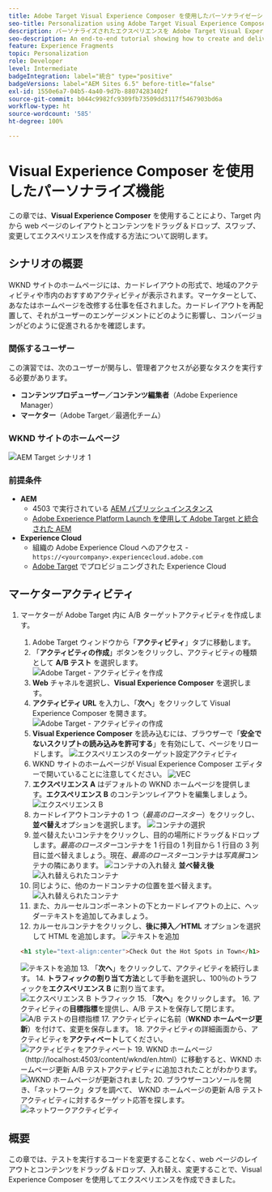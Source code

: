 ```yaml
---
title: Adobe Target Visual Experience Composer を使用したパーソナライゼーション
seo-title: Personalization using Adobe Target Visual Experience Composer (VEC)
description: パーソナライズされたエクスペリエンスを Adobe Target Visual Experience Composer（VEC）で作成して配信する方法を示す、エンドツーエンドのチュートリアルです。
seo-description: An end-to-end tutorial showing how to create and deliver personalized experience using Adobe Target Visual Experience Composer (VEC).
feature: Experience Fragments
topic: Personalization
role: Developer
level: Intermediate
badgeIntegration: label="統合" type="positive"
badgeVersions: label="AEM Sites 6.5" before-title="false"
exl-id: 1550e6a7-04b5-4a40-9d7b-88074283402f
source-git-commit: b044c9982fc9309fb73509dd3117f5467903bd6a
workflow-type: ht
source-wordcount: '585'
ht-degree: 100%

---
```


# Visual Experience Composer を使用したパーソナライズ機能

この章では、**Visual Experience Composer** を使用することにより、Target 内から web ページのレイアウトとコンテンツをドラッグ＆ドロップ、スワップ、変更してエクスペリエンスを作成する方法について説明します。

## シナリオの概要

WKND サイトのホームページには、カードレイアウトの形式で、地域のアクティビティや市内のおすすめアクティビティが表示されます。マーケターとして、あなたはホームページを改修する仕事を任されました。カードレイアウトを再配置して、それがユーザーのエンゲージメントにどのように影響し、コンバージョンがどのように促進されるかを確認します。

### 関係するユーザー

この演習では、次のユーザーが関与し、管理者アクセスが必要なタスクを実行する必要があります。

* **コンテンツプロデューザー／コンテンツ編集者**（Adobe Experience Manager）
* **マーケター**（Adobe Target／最適化チーム）

### WKND サイトのホームページ

![AEM Target シナリオ 1](assets/personalization-use-case-3/aem-target-use-case-3.png)

### 前提条件

* **AEM**
   * 4503 で実行されている [AEM パブリッシュインスタンス](./implementation.md#getting-aem)
   * [Adobe Experience Platform Launch を使用して Adobe Target と統合された AEM](./using-launch-adobe-io.md#aem-target-using-launch-by-adobe)
* **Experience Cloud**
   * 組織の Adobe Experience Cloud へのアクセス - `https://<yourcompany>.experiencecloud.adobe.com`
   * [Adobe Target](https://experiencecloud.adobe.com) でプロビジョニングされた Experience Cloud

## マーケターアクティビティ

1. マーケターが Adobe Target 内に A/B ターゲットアクティビティを作成します。
   1. Adobe Target ウィンドウから「**アクティビティ**」タブに移動します。
   2. 「**アクティビティの作成**」ボタンをクリックし、アクティビティの種類として **A/B テスト** を選択します。
      ![Adobe Target - アクティビティを作成](assets/personalization-use-case-2/create-ab-activity.png)
   3. **Web** チャネルを選択し、**Visual Experience Composer** を選択します。
   4. **アクティビティ URL** を入力し、「**次へ**」をクリックして Visual Experience Composer を開きます。
      ![Adobe Target - アクティビティの作成](assets/personalization-use-case-2/create-activity-ab-name.png)
   5. **Visual Experience Composer** を読み込むには、ブラウザーで「**安全でないスクリプトの読み込みを許可する**」を有効にして、ページをリロードします。
      ![エクスペリエンスのターゲット設定アクティビティ](assets/personalization-use-case-1/load-unsafe-scripts.png)
   6. WKND サイトのホームページが Visual Experience Composer エディターで開いていることに注意してください。
      ![VEC](assets/personalization-use-case-2/vec.png)
   7. **エクスペリエンス A** はデフォルトの WKND ホームページを提供します。**エクスペリエンス B** のコンテンツレイアウトを編集しましょう。
      ![エクスペリエンス B](assets/personalization-use-case-3/use-case3-experience-b.png)
   8. カードレイアウトコンテナの 1 つ（*最高のロースター*）をクリックし、**並べ替え**オプションを選択します。
      ![コンテナの選択](assets/personalization-use-case-3/container-selection.png)
   9. 並べ替えたいコンテナをクリックし、目的の場所にドラッグ＆ドロップします。*最高のロースター*&#x200B;コンテナを 1 行目の 1 列目から 1 行目の 3 列目に並べ替えましょう。現在、*最高のロースター*&#x200B;コンテナは&#x200B;*写真展*コンテナの隣にあります。
      ![コンテナの入れ替え](assets/personalization-use-case-3/container-swap.png)
      **並べ替え後**
      ![入れ替えられたコンテナ](assets/personalization-use-case-3/after-swap-1-3.png)
   10. 同じように、他のカードコンテナの位置を並べ替えます。
      ![入れ替えられたコンテナ](assets/personalization-use-case-3/after-swap-all.png)
   11. また、カルーセルコンポーネントの下とカードレイアウトの上に、ヘッダーテキストを追加してみましょう。
   12. カルーセルコンテナをクリックし、**後に挿入／HTML** オプションを選択して HTML を追加します。
      ![テキストを追加](assets/personalization-use-case-3/add-text.png)

      ```html
      <h1 style="text-align:center">Check Out the Hot Spots in Town</h1>
      ```

      ![テキストを追加](assets/personalization-use-case-3/after-changes.png)
   13. 「**次へ**」をクリックして、アクティビティを続行します。
   14. **トラフィックの割り当て方法**&#x200B;として手動を選択し、100％のトラフィックを&#x200B;**エクスペリエンス B** に割り当てます。
      ![エクスペリエンス B トラフィック](assets/personalization-use-case-2/traffic.png)
   15. 「**次へ**」をクリックします。
   16. アクティビティの&#x200B;**目標指標**を提供し、A/B テストを保存して閉じます。
      ![A/B テストの目標指標](assets/personalization-use-case-2/goal-metric.png)
   17. アクティビティに名前（**WKND ホームページ更新**）を付けて、変更を保存します。
   18. アクティビティの詳細画面から、アクティビティを&#x200B;**アクティベート**してください。
      ![アクティビティをアクティベート](assets/personalization-use-case-3/save-activity.png)
   19. WKND ホームページ（http://localhost:4503/content/wknd/en.html）に移動すると、WKND ホームページ更新 A/B テストアクティビティに追加されたことがわかります。
      ![WKND ホームページが更新されました](assets/personalization-use-case-3/activity-result.png)
   20. ブラウザーコンソールを開き、「ネットワーク」タブを調べて、 WKND ホームページの更新 A/B テストアクティビティに対するターゲット応答を探します。
      ![ネットワークアクティビティ](assets/personalization-use-case-3/activity-result.png)

## 概要

この章では、テストを実行するコードを変更することなく、web ページのレイアウトとコンテンツをドラッグ＆ドロップ、入れ替え、変更することで、Visual Experience Composer を使用してエクスペリエンスを作成できました。
